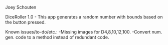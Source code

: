 Joey Schouten <e-mail known>

DiceRoller 1.0 - This app generates a random number with bounds based on the button
pressed.

Known issues/to-do/etc.:
-Missing images for D4,8,10,12,100.
-Convert num. gen. code to a method instead of redundant code.
